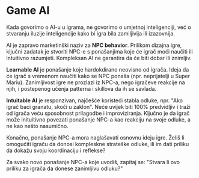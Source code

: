 # Game AI

Kada govorimo o AI-u u igrama, ne govorimo o umjetnoj inteligenciji, već o stvaranju iluzije inteligencije kako bi igra bila zamiljivija ili izazovnija.

AI je zapravo marketinški naziv za **NPC behavior**. Prilikom dizajna igre, ključni zadatak je stvoriti NPC-e s ponašanjima koje će igrač moći naučiti ili intuitivno razumjeti. Kompleksan AI ne garantira da će biti dobar ili znimljiv.

**Learnable AI** je ponašanje koje hardokdirano neovisno od igrača. Ideja da će igrač s vremenom naučiti kako se NPC ponaša (npr. neprijatelji u Super Mariu). Zanimljivost igre ne prozlazi iz NPC-a, nego igračeve reakcije na njih, i postepenog učenja patterna i skillova da ih se savlada.

**Intuitable AI** je responzivan, najčešće koristeći stabla odluke, npr. "Ako igrač baci granatu, skoči u zaklon". Neće uvijek biti 100% predvidljiv i traži od igrača veću sposobnost prilagodbe i improviziranja. Ključno je da igrač može inituitivno povezati ponašanje NPC-a kao reakciju na svoje odluke, a ne kao nešto nasumično.

Konačno, ponašanje NPC-a mora naglašavati osnovnu ideju igre. Želiš li omogućiti igraču da donosi kompleskne strateške odluke, ili im dati priliku da dokažu svoju koordinaciju i reflekse?

Za svako novo ponašanje NPC-a koje uvodiš, zapitaj se: "Stvara li ovo priliku  za igrača da donese zanimljivu odluku?"
